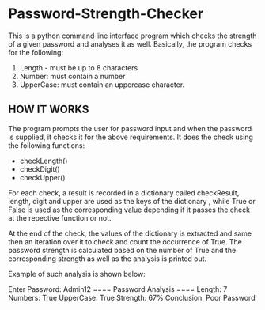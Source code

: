 # Password-Strength-Checker
This is a python command line interface program which checks the strength of a given password and analyses it as well.
Basically, the program checks for the following:
1. Length - must be up to 8 characters
2. Number: must contain a number
3. UpperCase: must contain an uppercase character.

HOW IT WORKS
------------------
The program prompts the user for password input and when the password is supplied, it checks it for the above requirements.
It does the check using the following functions:
- checkLength()
- checkDigit()
- checkUpper()

For each check, a result is recorded in a dictionary called checkResult, length, digit and upper are used as the keys of the dictionary ,
while True or False is used as the corresponding value depending if it passes the check at the repective function or not.

At the end of the check, the values of the dictionary is extracted and same then an iteration over it to check and count the occurrence of True.
The password strength is calculated based on the number of True and the corresponding strength as well as the analysis is printed out.

Example of such analysis is shown below:

Enter Password: Admin12
    ==== Password Analysis ==== 
    Length: 7
    Numbers: True
    UpperCase: True
    Strength: 67%
    Conclusion: Poor Password
